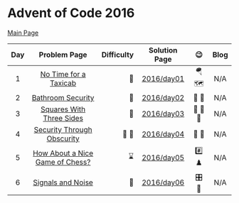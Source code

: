 # Advent of Code 2016

[Main Page](https://adventofcode.com/2016)

| Day |                         Problem Page                         | Difficulty |       Solution Page       |         :wink:          | Blog |
|:--:|:------------------------------------------------------------:| ---: |:-------------------------:|:-----------------------:| :---: |
|  1 | [No Time for a Taxicab](https://adventofcode.com/2016/day/1) | :star2: | [2016/day01](/2016/day01) | :parachute: :world_map: | N/A |
|  2 |   [Bathroom Security](https://adventofcode.com/2016/day/2)   | :star2: | [2016/day02](/2016/day02) |         :bath: :closed_lock_with_key:         | N/A |
|  3  |   [Squares With Three Sides](https://adventofcode.com/2016/day/3)   | :star2: | [2016/day03](/2016/day03) |         :small_red_triangle: :small_red_triangle: :small_red_triangle:          | N/A |
|  4  |   [Security Through Obscurity](https://adventofcode.com/2016/day/4)   | :star2: :star2: | [2016/day04](/2016/day04) | :ice_cube: :office: | N/A |
|  5  |   [How About a Nice Game of Chess?](https://adventofcode.com/2016/day/5)   | :hourglass: | [2016/day05](/2016/day05) |         :hash: :chess_pawn:          | N/A |
|  6  |   [Signals and Noise](https://adventofcode.com/2016/day/6)   | :star2: | [2016/day06](/2016/day06) | :control_knobs: :musical_score: | N/A |
